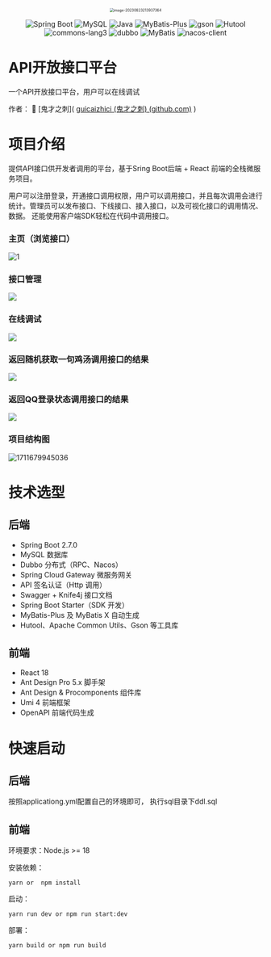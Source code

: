 <p align="center">
<img src="https://guicai-1310088046.cos.ap-guangzhou.myqcloud.com/image%2F%E9%AC%BC%E8%84%B8.png" alt="image-20230623213937364" style="zoom:50%;" align="center" />
</p>

<p align="center">
<a>
    <img src="https://img.shields.io/badge/Spring Boot-2.7.0-brightgreen.svg" alt="Spring Boot">
    <img src="https://img.shields.io/badge/MySQL-8.0.20-orange.svg" alt="MySQL">
    <img src="https://img.shields.io/badge/Java-1.8.0-blue.svg" alt="Java">
    <img src="https://img.shields.io/badge/MyBatis--Plus-3.5.2-blue.svg" alt="MyBatis-Plus">
    <img src="https://img.shields.io/badge/gson-2.9.0-blue.svg" alt="gson">
    <img src="https://img.shields.io/badge/Hutool-5.8.8-green.svg" alt="Hutool">
    <img src="https://img.shields.io/badge/commons_lang3-3.12.0-brightgreen.svg" alt="commons-lang3">
    <img src="https://img.shields.io/badge/dubbo-3.0.9-blue.svg" alt="dubbo">
    <img src="https://img.shields.io/badge/MyBatis-2.2.2-yellow.svg" alt="MyBatis">
    <img src="https://img.shields.io/badge/nacos_client-2.1.0-blue.svg" alt="nacos-client">
</a>
</p>

# API开放接口平台

一个API开放接口平台，用户可以在线调试

作者： 🌟  [鬼才之刺]( [guicaizhici (鬼才之刺) (github.com)](https://github.com/guicaizhici) )

# 项目介绍

 提供API接口供开发者调用的平台，基于Sring Boot后端 + React 前端的全栈微服务项目。

用户可以注册登录，开通接口调用权限，用户可以调用接口，并且每次调用会进行统计。管理员可以发布接口、下线接口、接入接口，以及可视化接口的调用情况、数据。 还能使用客户端SDK轻松在代码中调用接口。

### 主页（浏览接口）

![1](https://guicai-1310088046.cos.ap-guangzhou.myqcloud.com/image%2Fapi%2Fca5482ddce832815f4fb2d120615d18.png)

### 接口管理

![](https://guicai-1310088046.cos.ap-guangzhou.myqcloud.com/image%2Fapi%2F60466d2c37db3902311a10e0bb22d55.png)

### 在线调试

![](https://guicai-1310088046.cos.ap-guangzhou.myqcloud.com/image%2Fapi%2Ff085eb5da8e7d249b850556f4113ed6.png)

### 返回随机获取一句鸡汤调用接口的结果

![](https://guicai-1310088046.cos.ap-guangzhou.myqcloud.com/image%2Fapi%2F93619db84729c8cdd9da7cdf08be861.png)

### 返回QQ登录状态调用接口的结果

![](https://guicai-1310088046.cos.ap-guangzhou.myqcloud.com/image%2Fapi%2F3392b7a512632a080fa985ceebfa992.png)

### 项目结构图

![1711679945036](https://guicai-1310088046.cos.ap-guangzhou.myqcloud.com/image%2Fapi%2F21b647b5c8ad981f145135a1e0f051c.jpg)

# 技术选型

## 后端

- Spring Boot 2.7.0
- MySQL 数据库
- Dubbo 分布式（RPC、Nacos）
- Spring Cloud Gateway 微服务网关
- API 签名认证（Http 调用）
- Swagger + Knife4j 接口文档
- Spring Boot Starter（SDK 开发）
- MyBatis-Plus 及 MyBatis X 自动生成
- Hutool、Apache Common Utils、Gson 等工具库

## 前端

- React 18
- Ant Design Pro 5.x 脚手架
- Ant Design & Procomponents 组件库
- Umi 4 前端框架
- OpenAPI 前端代码生成

# 快速启动

## 后端

按照applicationg.yml配置自己的环境即可， 执行sql目录下ddl.sql 

## 前端

环境要求：Node.js >= 18

安装依赖：

```
yarn or  npm install
```

启动：

```
yarn run dev or npm run start:dev
```

部署：

```
yarn build or npm run build
```

